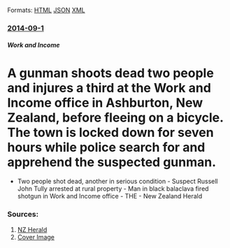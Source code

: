 
Formats: [HTML](/news/2014/09/1/a-gunman-shoots-dead-two-people-and-injures-a-third-at-the-work-and-income-office-in-ashburton-new-zealand-before-fleeing-on-a-bicycle-th.html)  [JSON](/news/2014/09/1/a-gunman-shoots-dead-two-people-and-injures-a-third-at-the-work-and-income-office-in-ashburton-new-zealand-before-fleeing-on-a-bicycle-th.json)  [XML](/news/2014/09/1/a-gunman-shoots-dead-two-people-and-injures-a-third-at-the-work-and-income-office-in-ashburton-new-zealand-before-fleeing-on-a-bicycle-th.xml)  

### [2014-09-1](/news/2014/09/1/index.md)

##### Work and Income
# A gunman shoots dead two people and injures a third at the Work and Income office in Ashburton, New Zealand, before fleeing on a bicycle. The town is locked down for seven hours while police search for and apprehend the suspected gunman. 

- Two people shot dead, another in serious condition - Suspect Russell John Tully arrested at rural property - Man in black balaclava fired shotgun in Work and Income office - THE - New Zealand Herald


### Sources:

1. [NZ Herald](http://www.nzherald.co.nz/nz/news/article.cfm?c_id=1&objectid=11317243)
1. [Cover Image](http://media.nzherald.co.nz/webcontent/image/jpg/201436/SCCZEN_ashburton-11_1024x768.jpg)
